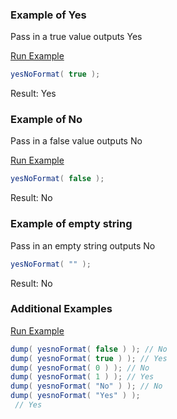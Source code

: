 ### Example of Yes

Pass in a true value outputs Yes

<a href="https://try.boxlang.io/?code=eJyrTC32y3fLL8pNLNFQKCkqTVXQtOYCAFcYBw4%3D" target="_blank">Run Example</a>

```java
yesNoFormat( true );

```

Result: Yes

### Example of No

Pass in a false value outputs No

<a href="https://try.boxlang.io/?code=eJyrTC32y3fLL8pNLNFQSEvMKU5V0LTmAgBeoAdZ" target="_blank">Run Example</a>

```java
yesNoFormat( false );

```

Result: No

### Example of empty string

Pass in an empty string outputs No


```java
yesNoFormat( "" );

```

Result: No

### Additional Examples

<a href="https://try.boxlang.io/?code=eJxLKc0t0FCoTC3Oy3fLL8pNLNFQSEvMKU5V0FTQtFbQ11fwy%2BdKwVRTUlSKUBKZWoxNjQEBMwwJGaDkl69EwAwloFaIGi6YQQC0bj5j" target="_blank">Run Example</a>

```java
dump( yesnoFormat( false ) ); // No
dump( yesnoFormat( true ) ); // Yes
dump( yesnoFormat( 0 ) ); // No
dump( yesnoFormat( 1 ) ); // Yes
dump( yesnoFormat( "No" ) ); // No
dump( yesnoFormat( "Yes" ) );
 // Yes

```


